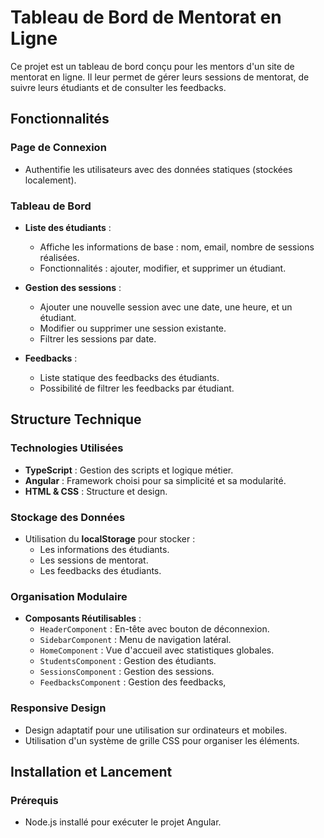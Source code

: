 # Tableau de Bord de Mentorat en Ligne

Ce projet est un tableau de bord conçu pour les mentors d'un site de mentorat en ligne. Il leur permet de gérer leurs sessions de mentorat, de suivre leurs étudiants et de consulter les feedbacks.

## Fonctionnalités

### **Page de Connexion**
- Authentifie les utilisateurs avec des données statiques (stockées localement).

### **Tableau de Bord**
- **Liste des étudiants** :
  - Affiche les informations de base : nom, email, nombre de sessions réalisées.
  - Fonctionnalités : ajouter, modifier, et supprimer un étudiant.

- **Gestion des sessions** :
  - Ajouter une nouvelle session avec une date, une heure, et un étudiant.
  - Modifier ou supprimer une session existante.
  - Filtrer les sessions par date.

- **Feedbacks** :
  - Liste statique des feedbacks des étudiants.
  - Possibilité de filtrer les feedbacks par étudiant.

## Structure Technique

### **Technologies Utilisées**
- **TypeScript** : Gestion des scripts et logique métier.
- **Angular** : Framework choisi pour sa simplicité et sa modularité.
- **HTML & CSS** : Structure et design.

### **Stockage des Données**
- Utilisation du **localStorage** pour stocker :
  - Les informations des étudiants.
  - Les sessions de mentorat.
  - Les feedbacks des étudiants.

### **Organisation Modulaire**
- **Composants Réutilisables** :
  - `HeaderComponent` : En-tête avec bouton de déconnexion.
  - `SidebarComponent` : Menu de navigation latéral.
  - `HomeComponent` : Vue d'accueil avec statistiques globales.
  - `StudentsComponent` : Gestion des étudiants.
  - `SessionsComponent` : Gestion des sessions.
  - `FeedbacksComponent` : Gestion des feedbacks,

### **Responsive Design**
- Design adaptatif pour une utilisation sur ordinateurs et mobiles.
- Utilisation d'un système de grille CSS pour organiser les éléments.


## Installation et Lancement

### **Prérequis**
- Node.js installé pour exécuter le projet Angular.

